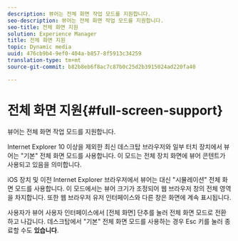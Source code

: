 ```yaml
---
description: 뷰어는 전체 화면 작업 모드를 지원합니다.
seo-description: 뷰어는 전체 화면 작업 모드를 지원합니다.
seo-title: 전체 화면 지원
solution: Experience Manager
title: 전체 화면 지원
topic: Dynamic media
uuid: 476cb9b4-9ef0-404a-b857-8f5913c34259
translation-type: tm+mt
source-git-commit: b82b8eb6f8ac7c87b0c25d2b3915024ad220fa40

---
```



# 전체 화면 지원{#full-screen-support}

뷰어는 전체 화면 작업 모드를 지원합니다.

Internet Explorer 10 이상을 제외한 최신 데스크탑 브라우저와 일부 터치 장치에서 뷰어는 &quot;기본&quot; 전체 화면 모드를 사용합니다. 이 모드는 전체 장치 화면에 뷰어 콘텐트가 사용되고 있음을 의미합니다.

iOS 장치 및 이전 Internet Explorer 브라우저에서 뷰어는 대신 &quot;시뮬레이션&quot; 전체 화면 모드를 사용합니다. 이 모드에서는 뷰어 크기가 조정되어 웹 브라우저 창의 전체 영역을 차지합니다. 또한 웹 브라우저 유저 인터페이스와 다른 창은 화면에 계속 표시됩니다.

사용자가 뷰어 사용자 인터페이스에서 [전체 화면] 단추를 눌러 전체 화면 모드로 전환하고 나갑니다. 데스크탑에서 &quot;기본&quot; 전체 화면 모드를 사용하는 경우 Esc 키를 눌러 종료할 수도 **있습니다**.
